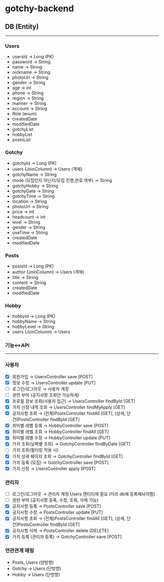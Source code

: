 ﻿# gotchy-backend

## DB (Entity)

---

### Users

- usersId → Long (PK)
- password → String
- name → String
- nickname → String
- photoUrl → String
- gender → String
- age → int
- phone → String
- region → String
- manner → String
- account → String
- Role (enum)
- createdDate
- modifiedDate
- gotchyList
- hobbyList
- postsList

### Gotchy

- gotchyId → Long (PK)
- users (JoinColumn) → Users (객체)
- gotchyName → String
- mode (모집인지 아닌지/모집 진행,완료 여부) → String
- gotchyHobby → String
- gotchyDate → String
- gotchyTime → String
- location → String
- photoUrl → String
- price → int
- headcount → int
- level → String
- gender → String
- useTime → String
- createdDate
- modifiedDate

### Posts

- postsId → Long (PK)
- author (JoinColumn) → Users (객체)
- title → String
- content → String
- createdDate
- modifiedDate

### Hobby

- hobbyId → Long (PK)
- hobbyName → String
- hobbyLevel → String
- users (JoinColumn) → Users

### 기능↔API

---

### 사용자

- [x]  회원가입 → UsersController save [POST]
- [x]  정보 수정 → UsersController update [PUT]
- [ ]  로그인/로그아웃 → 사용자 계정
- [ ]  권한 부여 (공지사항 조회만 가능하게)
- [x]  프로필 정보 조회(사용자 접근) → UsersController findById [GET]
- [x]  가치 신청 내역 조회 → UsersController findMyApply [GET]
- [x]  공지사항 조회 → (전체)PostsController findAll [GET], (상세, 단건)PostsController findById [GET]
- [x]  취미별 레벨 등록 → HobbyController save [POST]
- [x]  취미별 레벨 조회 → HobbyController findAll [GET]
- [x]  취미별 레벨 수정 → HobbyController update [PUT]
- [x]  가치 조회(날짜별 조회) → GotchyController findByDate [GET]
- [ ]  가치 조회(필터링 적용 시)
- [x]  가치 상세 페이지 조회 → GotchyController findById [GET]
- [x]  가치 등록 (모집) → GotchyController save [POST]
- [x]  가치 신청 → UsersController apply [POST]

### 관리자

- [ ]  로그인/로그아웃 → 관리자 계정 Users 엔티티에 필요 (미리 db에 등록해놔야함)
- [ ]  권한 부여 (공지사항 등록, 수정, 조회, 삭제 가능)
- [x]  공지사항 등록 → PostsController save [POST]
- [x]  공지사항 수정 → PostsController update [PUT]
- [x]  공지사항 조회 → (전체)PostsController findAll [GET], (상세, 단건)PostsController findById [GET]
- [x]  공지사항 삭제 → PostsController delete [DELETE]
- [x]  가치 등록 (관리자 등록) → GotchyController save [POST]

### 연관관계 매핑
- Posts, Users (양방향)
- Gotchy → Users (단방향)
- Hobby → Users (단방향)
